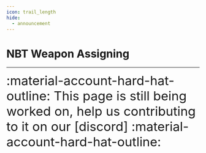 ```yaml
---
icon: trail_length
hide:
  - announcement
---
```

# NBT Weapon Assigning

***

<span style="font-size: 33px;">:material-account-hard-hat-outline: This page is still being worked on, help us contributing to it on our [discord] :material-account-hard-hat-outline:</span>